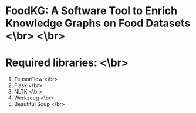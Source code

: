 # FoodKG: A Software Tool to Enrich Knowledge Graphs on Food Datasets <\br> <\br>

# Required libraries: <\br>
1) TensorFlow <\br>
2) Flask <\br>
3) NLTK <\br>
4) Werkzeug <\br>
5) Beautiful Soup  <\br>
